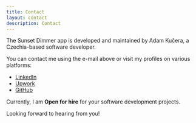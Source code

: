 ```yaml
---
title: Contact
layout: contact
description: Contact
---
```


The Sunset Dimmer app is developed and maintained by Adam Kučera, a Czechia-based software developer.

You can contact me using the e-mail above or visit my profiles on various platforms:

- [LinkedIn](https://www.linkedin.com/in/adam-kucera-sw-dev/)
- [Upwork](https://www.upwork.com/freelancers/~01b150b9ae98543b67)
- [GitHub](https://github.com/oookoook)

Currently, I am **Open for hire** for your software development projects.

Looking forward to hearing from you!

